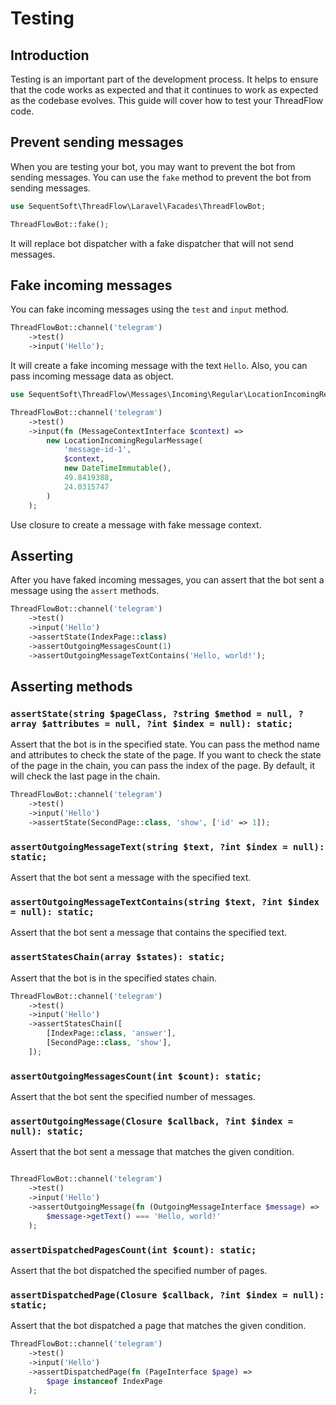 # Testing

## Introduction

Testing is an important part of the development process.
It helps to ensure that the code works as expected and that it continues to work as expected as the codebase evolves.
This guide will cover how to test your ThreadFlow code.

## Prevent sending messages

When you are testing your bot, you may want to prevent the bot from sending messages.
You can use the `fake` method to prevent the bot from sending messages.

```php
use SequentSoft\ThreadFlow\Laravel\Facades\ThreadFlowBot;

ThreadFlowBot::fake();
```

It will replace bot dispatcher with a fake dispatcher that will not send messages.

## Fake incoming messages

You can fake incoming messages using the `test` and `input` method.

```php
ThreadFlowBot::channel('telegram')
    ->test()
    ->input('Hello');
```

It will create a fake incoming message with the text `Hello`.
Also, you can pass incoming message data as object.

```php
use SequentSoft\ThreadFlow\Messages\Incoming\Regular\LocationIncomingRegularMessage;

ThreadFlowBot::channel('telegram')
    ->test()
    ->input(fn (MessageContextInterface $context) => 
        new LocationIncomingRegularMessage(
            'message-id-1',
            $context,
            new DateTimeImmutable(),
            49.8419388,
            24.0315747
        )
    );
```
Use closure to create a message with fake message context.

## Asserting

After you have faked incoming messages, you can assert that the bot sent a message using the `assert` methods.

```php
ThreadFlowBot::channel('telegram')
    ->test()
    ->input('Hello')
    ->assertState(IndexPage::class)
    ->assertOutgoingMessagesCount(1)
    ->assertOutgoingMessageTextContains('Hello, world!');
```

## Asserting methods

### `assertState(string $pageClass, ?string $method = null, ?array $attributes = null, ?int $index = null): static;`

Assert that the bot is in the specified state. You can pass the method name and attributes to check the state of the page.
If you want to check the state of the page in the chain, you can pass the index of the page. By default, it will check the last page in the chain.

```php
ThreadFlowBot::channel('telegram')
    ->test()
    ->input('Hello')
    ->assertState(SecondPage::class, 'show', ['id' => 1]);
```

### `assertOutgoingMessageText(string $text, ?int $index = null): static;`

Assert that the bot sent a message with the specified text.

### `assertOutgoingMessageTextContains(string $text, ?int $index = null): static;`

Assert that the bot sent a message that contains the specified text.

### `assertStatesChain(array $states): static;`

Assert that the bot is in the specified states chain.

```php
ThreadFlowBot::channel('telegram')
    ->test()
    ->input('Hello')
    ->assertStatesChain([
        [IndexPage::class, 'answer'],
        [SecondPage::class, 'show'],
    ]);
```

### `assertOutgoingMessagesCount(int $count): static;`

Assert that the bot sent the specified number of messages.

### `assertOutgoingMessage(Closure $callback, ?int $index = null): static;`

Assert that the bot sent a message that matches the given condition.

```php

ThreadFlowBot::channel('telegram')
    ->test()
    ->input('Hello')
    ->assertOutgoingMessage(fn (OutgoingMessageInterface $message) => 
        $message->getText() === 'Hello, world!'
    );
```

### `assertDispatchedPagesCount(int $count): static;`

Assert that the bot dispatched the specified number of pages.

### `assertDispatchedPage(Closure $callback, ?int $index = null): static;`

Assert that the bot dispatched a page that matches the given condition.

```php
ThreadFlowBot::channel('telegram')
    ->test()
    ->input('Hello')
    ->assertDispatchedPage(fn (PageInterface $page) => 
        $page instanceof IndexPage
    );
```
